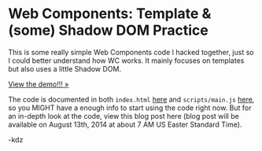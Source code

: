 # Web Components: Template & (some) Shadow DOM Practice

This is some really simple Web Components code I hacked together, just so I could better understand how WC works. It mainly focuses on templates but also uses a little Shadow DOM.

[View the demo!!! &raquo;](https://kaidez.com/samples/template-shadowdom-practice/)

The code is documented in both `index.html` [here](https://github.com/kaidez/template-shadowdom-practice/blob/master/index.html) and `scripts/main.js` [here](https://github.com/kaidez/template-shadowdom-practice/blob/master/scripts/main.js), so you MIGHT have a enough info to start using the code right now. But for an in-depth look at the code, view this blog post here (blog post will be available on August 13th, 2014 at about 7 AM US Easter Standard Time).

-kdz
